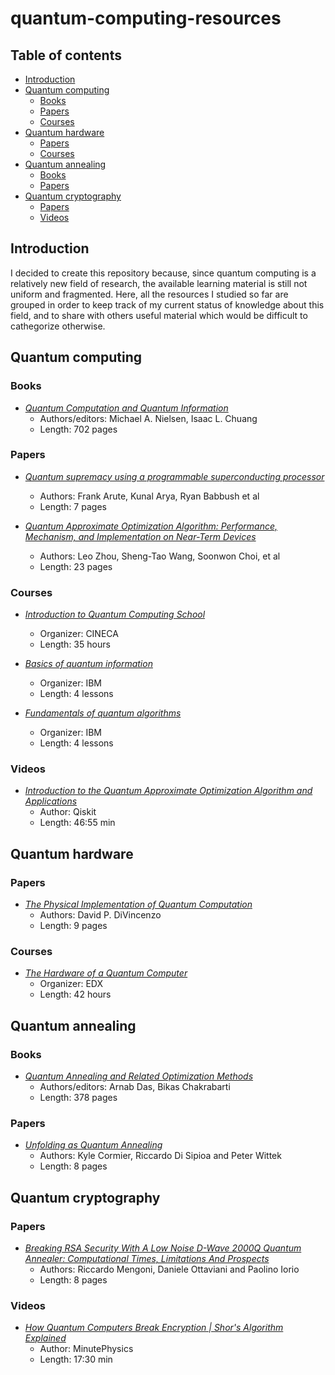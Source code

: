 # quantum-computing-resources

## Table of contents

- [Introduction](#introduction)
- [Quantum computing](#quantum-computing)
  - [Books](#books)
  - [Papers](#papers)
  - [Courses](#courses)
- [Quantum hardware](#quantum-hardware)
  - [Papers](#papers)
  - [Courses](#courses)
- [Quantum annealing](#quantum-annealing)
  - [Books](#books)
  - [Papers](#papers)
- [Quantum cryptography](#quantum-cryptography)
  - [Papers](#papers)
  - [Videos](#videos)

## Introduction

I decided to create this repository because, since quantum computing is a relatively new field of research, the available learning material is still not uniform and fragmented. Here, all the resources I studied so far are grouped in order to keep track of my current status of knowledge about this field, and to share with others useful material which would be difficult to cathegorize otherwise.

## Quantum computing

### Books

- [*Quantum Computation and Quantum Information*](https://www.cambridge.org/highereducation/books/quantum-computation-and-quantum-information/01E10196D0A682A6AEFFEA52D53BE9AE#overview)
  - Authors/editors: Michael A. Nielsen, Isaac L. Chuang
  - Length: 702 pages

### Papers

- [*Quantum supremacy using a programmable superconducting processor*](https://www.nature.com/articles/s41586-019-1666-5)
  - Authors: Frank Arute, Kunal Arya, Ryan Babbush et al
  - Length: 7 pages

- [*Quantum Approximate Optimization Algorithm: Performance, Mechanism, and Implementation on Near-Term Devices*](https://arxiv.org/pdf/1812.01041.pdf)
  - Authors: Leo Zhou, Sheng-Tao Wang, Soonwon Choi, et al
  - Length: 23 pages

### Courses

- [*Introduction to Quantum Computing School*](https://eventi.cineca.it/en/hpc/introduction-quantum-computing-school/bologna-20230605)
  - Organizer: CINECA
  - Length: 35 hours

- [*Basics of quantum information*](https://learning.quantum.ibm.com/course/basics-of-quantum-information)
  - Organizer: IBM
  - Length: 4 lessons

- [*Fundamentals of quantum algorithms*](https://learning.quantum.ibm.com/course/fundamentals-of-quantum-algorithms)
  - Organizer: IBM
  - Length: 4 lessons

### Videos

- [*Introduction to the Quantum Approximate Optimization Algorithm and Applications*](https://www.youtube.com/watch?v=YpLzSQPrgSc)
  - Author: Qiskit
  - Length: 46:55 min

## Quantum hardware

### Papers

- [*The Physical Implementation of Quantum Computation*](https://arxiv.org/abs/quant-ph/0002077)
  - Authors: David P. DiVincenzo
  - Length: 9 pages

### Courses

- [*The Hardware of a Quantum Computer*](https://www.edx.org/learn/quantum-computing/delft-university-of-technology-the-hardware-of-a-quantum-computer)
  - Organizer: EDX
  - Length: 42 hours

## Quantum annealing

### Books

- [*Quantum Annealing and Related Optimization Methods*](https://link.springer.com/book/10.1007/11526216)
  - Authors/editors: Arnab Das, Bikas Chakrabarti
  - Length: 378 pages

### Papers

- [*Unfolding as Quantum Annealing*](https://arxiv.org/abs/1908.08519)
  - Authors: Kyle Cormier, Riccardo Di Sipioa and Peter Wittek
  - Length: 8 pages

## Quantum cryptography

### Papers

- [*Breaking RSA Security With A Low Noise D-Wave 2000Q Quantum Annealer: Computational Times, Limitations And Prospects*](https://arxiv.org/pdf/2005.02268.pdf)
  - Authors: Riccardo Mengoni, Daniele Ottaviani and Paolino Iorio
  - Length: 8 pages

### Videos

- [*How Quantum Computers Break Encryption | Shor's Algorithm Explained*](https://www.youtube.com/watch?v=lvTqbM5Dq4Q)
  - Author: MinutePhysics
  - Length: 17:30 min